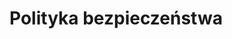 [description]: # "Security policy for this Samizdat site, using the security.txt specification"
[keywords]: # "security.txt,report,incident"

# Polityka bezpieczeństwa
